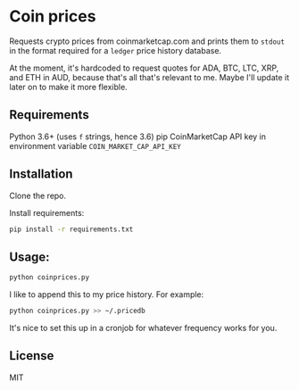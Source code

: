 # Coin prices
Requests crypto prices from coinmarketcap.com and prints them to `stdout` in the
format required for a `ledger` price history database.

At the moment, it's hardcoded to request quotes for ADA, BTC, LTC, XRP, and ETH
in AUD, because that's all that's relevant to me. Maybe I'll update it later on
to make it more flexible.

## Requirements
Python 3.6+ (uses `f` strings, hence 3.6)
pip
CoinMarketCap API key in environment variable `COIN_MARKET_CAP_API_KEY`

## Installation
Clone the repo.

Install requirements:
```bash
pip install -r requirements.txt
```

## Usage:
```bash
python coinprices.py
```

I like to append this to my price history. For example:
```bash
python coinprices.py >> ~/.pricedb
```

It's nice to set this up in a cronjob for whatever frequency works for you.

## License
MIT
